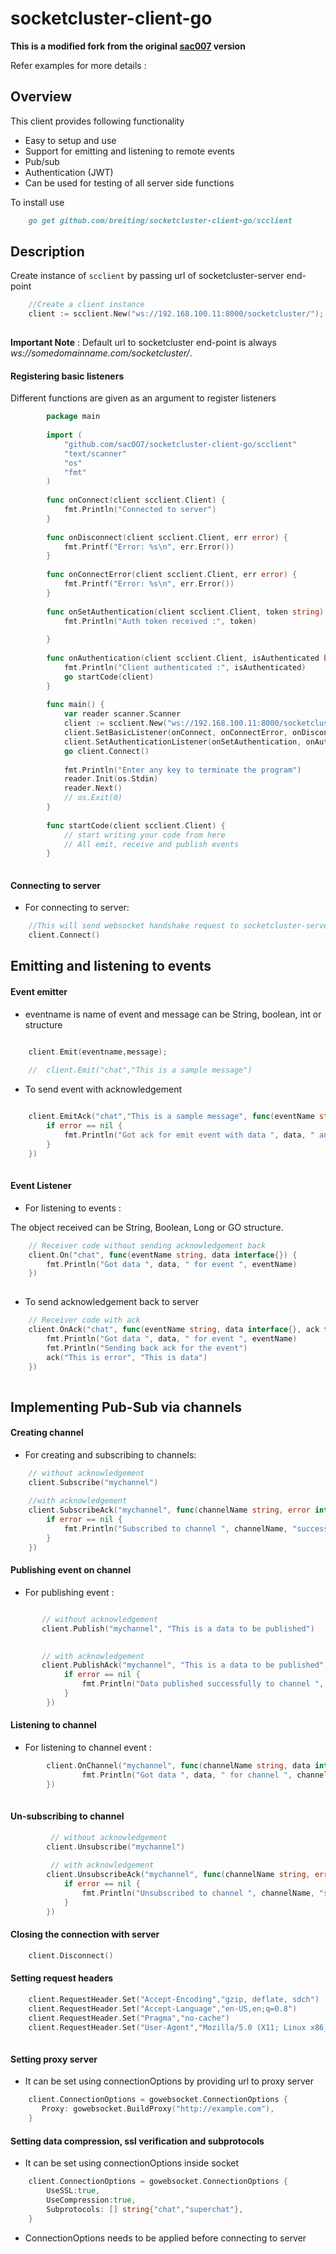 # socketcluster-client-go

**This is a modified fork from the original [sac007](https://github.com/sac007/socketcluster-client-go) version**

Refer examples for more details :
    
Overview
--------
This client provides following functionality

- Easy to setup and use
- Support for emitting and listening to remote events
- Pub/sub
- Authentication (JWT)
- Can be used for testing of all server side functions

To install use

```markdown
    go get github.com/breiting/socketcluster-client-go/scclient
```

Description
-----------
Create instance of `scclient` by passing url of socketcluster-server end-point 

```go
    //Create a client instance
    client := scclient.New("ws://192.168.100.11:8000/socketcluster/");
    
```
**Important Note** : Default url to socketcluster end-point is always *ws://somedomainname.com/socketcluster/*.

#### Registering basic listeners
 
Different functions are given as an argument to register listeners

```go
        package main
        
        import (
        	"github.com/sacOO7/socketcluster-client-go/scclient"
        	"text/scanner"
        	"os"
        	"fmt"
        )
        
        func onConnect(client scclient.Client) {
            fmt.Println("Connected to server")
        }
        
        func onDisconnect(client scclient.Client, err error) {
            fmt.Printf("Error: %s\n", err.Error())
        }
        
        func onConnectError(client scclient.Client, err error) {
            fmt.Printf("Error: %s\n", err.Error())
        }
        
        func onSetAuthentication(client scclient.Client, token string) {
            fmt.Println("Auth token received :", token)
        
        }
        
        func onAuthentication(client scclient.Client, isAuthenticated bool) {
            fmt.Println("Client authenticated :", isAuthenticated)
            go startCode(client)
        }  
            
        func main() {
        	var reader scanner.Scanner
        	client := scclient.New("ws://192.168.100.11:8000/socketcluster/");
        	client.SetBasicListener(onConnect, onConnectError, onDisconnect)
        	client.SetAuthenticationListener(onSetAuthentication, onAuthentication)
        	go client.Connect()
        
        	fmt.Println("Enter any key to terminate the program")
        	reader.Init(os.Stdin)
        	reader.Next()
        	// os.Exit(0)
        }
        
        func startCode(client scclient.Client) {
        	// start writing your code from here
        	// All emit, receive and publish events
        }
        
```

#### Connecting to server

- For connecting to server:

```go
    //This will send websocket handshake request to socketcluster-server
    client.Connect()
```

Emitting and listening to events
--------------------------------
#### Event emitter

- eventname is name of event and message can be String, boolean, int or structure

```go

    client.Emit(eventname,message);
        
    //  client.Emit("chat","This is a sample message")
```

- To send event with acknowledgement

```go

	client.EmitAck("chat","This is a sample message", func(eventName string, error interface{}, data interface{}) {
		if error == nil {
			fmt.Println("Got ack for emit event with data ", data, " and error ", error)
		}
	})
	
```

#### Event Listener

- For listening to events :

The object received can be String, Boolean, Long or GO structure.

```go
    // Receiver code without sending acknowledgement back
    client.On("chat", func(eventName string, data interface{}) {
		fmt.Println("Got data ", data, " for event ", eventName)
	})
    
```

- To send acknowledgement back to server

```go
    // Receiver code with ack
	client.OnAck("chat", func(eventName string, data interface{}, ack func(error interface{}, data interface{})) {
		fmt.Println("Got data ", data, " for event ", eventName)
		fmt.Println("Sending back ack for the event")
		ack("This is error", "This is data")
	}) 
        
```

Implementing Pub-Sub via channels
---------------------------------

#### Creating channel

- For creating and subscribing to channels:

```go
    // without acknowledgement
    client.Subscribe("mychannel")
    
    //with acknowledgement
    client.SubscribeAck("mychannel", func(channelName string, error interface{}, data interface{}) {
        if error == nil {
            fmt.Println("Subscribed to channel ", channelName, "successfully")
        }
    })
```


#### Publishing event on channel

- For publishing event :

```go

       // without acknowledgement
       client.Publish("mychannel", "This is a data to be published")

       
       // with acknowledgement
       client.PublishAck("mychannel", "This is a data to be published", func(channelName string, error interface{}, data interface{}) {
       		if error == nil {
       			fmt.Println("Data published successfully to channel ", channelName)
       		}
       	})
``` 
 
#### Listening to channel

- For listening to channel event :

```go
        client.OnChannel("mychannel", func(channelName string, data interface{}) {
        		fmt.Println("Got data ", data, " for channel ", channelName)
        })
    
``` 
     
#### Un-subscribing to channel

```go
         // without acknowledgement
        client.Unsubscribe("mychannel")
         
         // with acknowledgement
        client.UnsubscribeAck("mychannel", func(channelName string, error interface{}, data interface{}) {
            if error == nil {
                fmt.Println("Unsubscribed to channel ", channelName, "successfully")
            }
        })
```

#### Closing the connection with server
```go
    client.Disconnect()
```

#### Setting request headers
```go
	client.RequestHeader.Set("Accept-Encoding","gzip, deflate, sdch")
	client.RequestHeader.Set("Accept-Language","en-US,en;q=0.8")
	client.RequestHeader.Set("Pragma","no-cache")
	client.RequestHeader.Set("User-Agent","Mozilla/5.0 (X11; Linux x86_64) AppleWebKit/537.36 (KHTML, like Gecko) Chrome/49.0.2623.87 Safari/537.36")
	
```

#### Setting proxy server
- It can be set using connectionOptions by providing url to proxy server

```go
    client.ConnectionOptions = gowebsocket.ConnectionOptions {
       Proxy: gowebsocket.BuildProxy("http://example.com"),
    }
```

#### Setting data compression, ssl verification and subprotocols

- It can be set using connectionOptions inside socket 

```go
    client.ConnectionOptions = gowebsocket.ConnectionOptions {
        UseSSL:true,
        UseCompression:true,
        Subprotocols: [] string{"chat","superchat"},
    }
```

- ConnectionOptions needs to be applied before connecting to server
